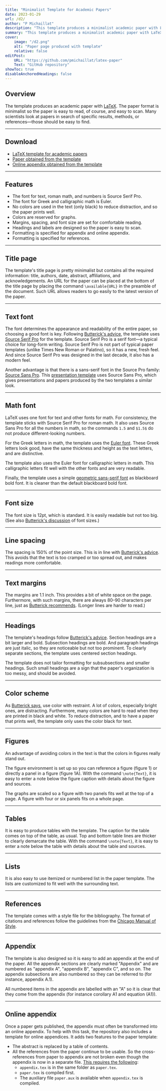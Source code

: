 ```yaml
---
title: "Minimalist Template for Academic Papers" 
date: 2023-01-29
url: /d2/
author: "P Michaillat"
description: "This template produces a minimalist academic paper with LaTeX." 
summary: "This template produces a minimalist academic paper with LaTeX." 
cover:
    image: "/d2.png"
    alt: "Paper page produced with template"
    relative: false
editPost:
    URL: "https://github.com/pmichaillat/latex-paper"
    Text: "GitHub repository"
showToc: true
disableAnchoredHeadings: false
---
```


## Overview

The template produces an academic paper with [LaTeX](https://www.latex-project.org). The paper format is minimalist so the paper is easy to read, of course, and easy to scan. Many scientists look at papers in search of specific results, methods, or references—those should be easy to find.

---

## Download

- [LaTeX template for academic papers](https://github.com/pmichaillat/latex-paper)
- [Paper obtained from the template](/d2.pdf)
- [Online appendix obtained from the template](/d2a.pdf)

---

## Features

- The font for text, roman math, and numbers is Source Serif Pro.
- The font for Greek and calligraphic math is Euler.
- No colors are used in the text (only black) to reduce distraction, and so the paper prints well.
- Colors are reserved for graphs.
- Margins, spacing, and font size are set for comfortable reading.
- Headings and labels are designed so the paper is easy to scan.
- Formatting is specified for appendix and online appendix.
- Formatting is specified for references.

---

## Title page

The template's title page is pretty minimalist but contains all the required information: title, authors, date, abstract, affiliations, and acknowledgements. An URL for the paper can be placed at the bottom of the title page by placing the command `\available{URL}` in the preamble of the document. Such URL allows readers to go easily to the latest version of the paper.

---

## Text font

The font determines the appearance and readability of the entire paper, so choosing a good font is key. Following [Butterick's advice](https://practicaltypography.com/free-fonts.html), the template uses [Source Serif Pro](https://fonts.google.com/specimen/Source+Serif+Pro) for the template. Source Serif Pro is a serif font—a typical choice for long-form writing. Source Serif Pro is not part of typical paper templates (unlike Times New Roman or Palatino), so it has a new, fresh feel. And since Source Serif Pro was designed in the last decade, it also has a modern feel.

Another advantage is that there is a sans-serif font in the Source Pro family: [Source Sans Pro](https://fonts.google.com/specimen/Source+Sans+Pro). This [presentation template](/d1/) uses Source Sans Pro, which gives presentations and papers produced by the two templates a similar look.

---

## Math font

LaTeX uses one font for text and other fonts for math. For consistency, the template sticks with Source Serif Pro for roman math. It also uses Source Sans Pro for all the numbers in math, so the commands `1.5` and `$1.5$` do not produce different-looking numbers.

For the Greek letters in math, the template uses the [Euler font](http://luc.devroye.org/fonts-26139.html). These Greek letters look good, have the same thickness and height as the text letters, and are distinctive.

The template also uses the Euler font for calligraphic letters in math. This calligraphic letters fit well with the other fonts and are very readable.

Finally, the template uses a simple [geometric sans-serif font](https://ctan.org/pkg/bbold) as blackboard bold font. It is cleaner than the default blackboard bold font.

---

## Font size

The font size is 12pt, which is standard. It is easily readable but not too big. (See also [Butterick's discussion](https://practicaltypography.com/point-size.html) of font sizes.)

---

## Line spacing

The spacing is 150% of the point size. This is in line with [Butterick's advice](https://practicaltypography.com/line-spacing.html). This avoids that the text is too cramped or too spread out, and makes readings more comfortable.

---

## Text margins

The margins are 1.1 inch. This provides a bit of white space on the page. Furthermore, with such margins, there are always 80–90 characters per line, just as [Butterick recommends](https://practicaltypography.com/line-length.html). (Longer lines are harder to read.)

---

## Headings

The template's headings follow [Butterick's advice](https://practicaltypography.com/headings.html). Section headings are a bit larger and bold. Subsection headings are bold. And paragraph headings are just italic, so they are noticeable but not too prominent. To clearly separate sections, the template uses centered section headings.

The template does not tailor formatting for subsubsections and smaller headings. Such small headings are a sign that the paper's organization is too messy, and should be avoided.

---

## Color scheme

As [Butterick says](https://practicaltypography.com/presentations.html), use color with restraint. A lot of colors, especially bright ones, are distracting. Furthermore, many colors are hard to read when they are printed in black and white. To reduce distraction, and to have a paper that prints well, the template only uses the color black for text.

---

## Figures

An advantage of avoiding colors in the text is that the colors in figures really stand out.

The figure environment is set up so you can reference a figure (figure 1) or directly a panel in a figure (figure 1A). With the command `\note{Text}`, it is easy to enter a note below the figure caption with details about the figure and sources.

The graphs are scaled so a figure with two panels fits well at the top of a page. A figure with four or six panels fits on a whole page.

---

## Tables

It is easy to produce tables with the template. The caption for the table comes on top of the table, as usual. Top and bottom table lines are thicker to clearly demarcate the table. With the command `\note{Text}`, it is easy to enter a note below the table with details about the table and sources.

--- 

## Lists

It is also easy to use itemized or numbered list in the paper template. The lists are customized to fit well with the surrounding text.

---

## References

The template comes with a style file for the bibliography. The format of citations and references follow the guidelines from the [Chicago Manual of Style](https://www.chicagomanualofstyle.org/home.html).

---

## Appendix

The template is also designed so it is easy to add an appendix at the end of the paper. All the appendix sections are clearly marked "Appendix" and are numbered as "appendix A", "appendix B", "appendix C", and so on. The appendix subsections are also numbered so they can be referred to (for instance, appendix A.1). 

All numbered items in the appendix are labelled with an "A" so it is clear that they come from the appendix (for instance corollary A1 and equation (A1)).

---

## Online appendix

Once a paper gets published, the appendix must often be transformed into an online appendix. To help with this task, the repository also includes a template for online appendices. It adds two features to the paper template:

- The abstract is replaced by a table of contents.
- All the references from the paper continue to be usable. So the cross-references from paper to appendix are not broken even though the appendix is now in a separate file. [This requires the following](https://www.ctan.org/pkg/xr):
    * `appendix.tex` is in the same folder as `paper.tex`.
    * `paper.tex` is compiled first.
    * The auxiliary file `paper.aux` is available when `appendix.tex` is compiled.